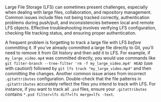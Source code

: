 Large File Storage (LFS) can sometimes present challenges, especially when dealing with large files, collaboration, and repository management. Common issues include files not being tracked correctly, authentication problems during push/pull, and inconsistencies between local and remote LFS objects. Effective troubleshooting involves verifying LFS configuration, checking file tracking status, and ensuring proper authentication.

A frequent problem is forgetting to track a large file with LFS _before_ committing it. If you've already committed a large file directly to Git, you'll need to remove it from Git history and then add it to LFS. For example, if `my_large_video.mp4` was committed directly, you would use commands like `git filter-branch --tree-filter 'rm -f my_large_video.mp4' HEAD` (use with caution!) followed by `git lfs track "my_large_video.mp4"` and then committing the changes. Another common issue arises from incorrect `.gitattributes` configuration. Double-check that the file patterns in `.gitattributes` accurately reflect the files you intend to track with LFS. For instance, if you want to track all `.psd` files, ensure your `.gitattributes` contains `*.psd filter=lfs diff=lfs merge=lfs -text`.